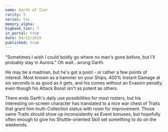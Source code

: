 ```yaml
---
name: Garth of Izar
rarity: 5
series: tos
memory_alpha:
bigbook_tier: 7
in_portal: true
date: 04/12/2019
published: true
---
```


"Sometimes I wish I could boldly go where no man's gone before, but I'll probably stay in Aurora." Oh wait...wrong Garth.

He may be a madman, but he's got a point - or rather a few points of interest. Most known as a hammer on your Ships, 400% Instant Damage at six seconds is as good as it gets, and his comes without an Evasion penalty, even though his Attack Boost isn't as potent as others.

There ends Garth's daily use possibilities for most rosters, but his interesting on-screen character has translated to a nice war chest of Traits that grant him multi-Collection status with room for improvement. Those same Traits should show up inconsistently as Event bonuses, but hopefully often enough to give his Shuttle-oriented Skill set something to do on the weekends.
